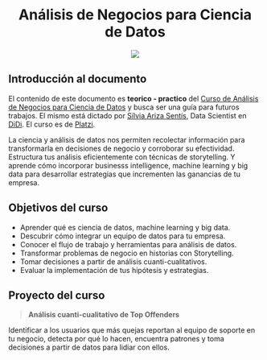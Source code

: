 <div align="center">
    <h1>Análisis de Negocios para Ciencia de Datos</h1>
    <img src="https://imgur.com/sNVyRNT.png" width="">
</div>

## Introducción al documento

El contenido de este documento es **teorico - practico** del [Curso de Análisis de Negocios para Ciencia de Datos](https://platzi.com/cursos/negocios-data-science/) y busca ser una guía para futuros trabajos. El mismo está dictado por [Sílvia Ariza Sentís](https://twitter.com/silari_), Data Scientist en [DiDi](https://twitter.com/DiDi_Mexico). El curso es de [Platzi](https://platzi.com).

La ciencia y análisis de datos nos permiten recolectar información para transformarla en decisiones de negocio y corroborar su efectividad. Estructura tus análisis eficientemente con técnicas de storytelling. Y aprende cómo incorporar businesss intelligence, machine learning y big data para desarrollar estrategias que incrementen las ganancias de tu empresa.

## Objetivos del curso

- Aprender qué es ciencia de datos, machine learning y big data.
- Descubrir cómo integrar un equipo de datos para tu empresa.
- Conocer el flujo de trabajo y herramientas para análisis de datos.
- Transformar problemas de negocio en historias con Storytelling.
- Tomar decisiones a partir de análisis cuanti-cualitativos.
- Evaluar la implementación de tus hipótesis y estrategias.

## Proyecto del curso

> **Análisis cuanti-cualitativo de Top Offenders**

Identificar a los usuarios que más quejas reportan al equipo de soporte en tu negocio, detecta por qué lo hacen, encuentra patrones y toma decisiones a partir de datos para lidiar con ellos.
